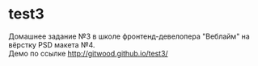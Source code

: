 # test3
Домашнее задание №3 в школе фронтенд-девелопера "Веблайм" на вёрстку PSD макета №4.<br>
Демо по ссылке <a href="http://gitwood.github.io/test3/">http://gitwood.github.io/test3/</a>

